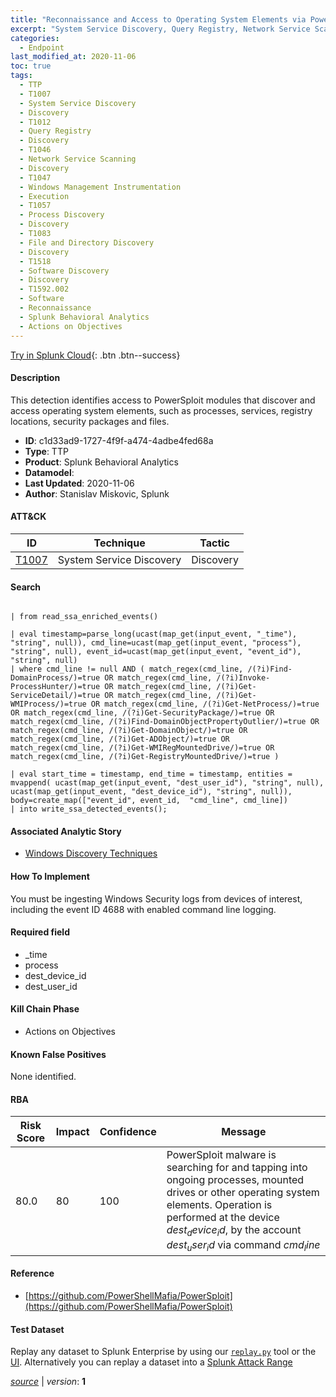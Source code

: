 ```yaml
---
title: "Reconnaissance and Access to Operating System Elements via PowerSploit modules"
excerpt: "System Service Discovery, Query Registry, Network Service Scanning, Windows Management Instrumentation, Process Discovery, File and Directory Discovery, Software Discovery, Software"
categories:
  - Endpoint
last_modified_at: 2020-11-06
toc: true
tags:
  - TTP
  - T1007
  - System Service Discovery
  - Discovery
  - T1012
  - Query Registry
  - Discovery
  - T1046
  - Network Service Scanning
  - Discovery
  - T1047
  - Windows Management Instrumentation
  - Execution
  - T1057
  - Process Discovery
  - Discovery
  - T1083
  - File and Directory Discovery
  - Discovery
  - T1518
  - Software Discovery
  - Discovery
  - T1592.002
  - Software
  - Reconnaissance
  - Splunk Behavioral Analytics
  - Actions on Objectives
---
```




[Try in Splunk Cloud](https://www.splunk.com/en_us/cyber-security.html){: .btn .btn--success}

#### Description

This detection identifies access to PowerSploit modules that discover and access operating system elements, such as processes, services, registry locations, security packages and files.

- **ID**: c1d33ad9-1727-4f9f-a474-4adbe4fed68a
- **Type**: TTP
- **Product**: Splunk Behavioral Analytics
- **Datamodel**: 
- **Last Updated**: 2020-11-06
- **Author**: Stanislav Miskovic, Splunk


#### ATT&CK

| ID          | Technique   | Tactic       |
| ----------- | ----------- |--------------|
| [T1007](https://attack.mitre.org/techniques/T1007/) | System Service Discovery | Discovery || [T1012](https://attack.mitre.org/techniques/T1012/) | Query Registry | Discovery || [T1046](https://attack.mitre.org/techniques/T1046/) | Network Service Scanning | Discovery || [T1047](https://attack.mitre.org/techniques/T1047/) | Windows Management Instrumentation | Execution || [T1057](https://attack.mitre.org/techniques/T1057/) | Process Discovery | Discovery || [T1083](https://attack.mitre.org/techniques/T1083/) | File and Directory Discovery | Discovery || [T1518](https://attack.mitre.org/techniques/T1518/) | Software Discovery | Discovery || [T1592.002](https://attack.mitre.org/techniques/T1592/002/) | Software | Reconnaissance |


#### Search

```

| from read_ssa_enriched_events()

| eval timestamp=parse_long(ucast(map_get(input_event, "_time"), "string", null)), cmd_line=ucast(map_get(input_event, "process"), "string", null), event_id=ucast(map_get(input_event, "event_id"), "string", null) 
| where cmd_line != null AND ( match_regex(cmd_line, /(?i)Find-DomainProcess/)=true OR match_regex(cmd_line, /(?i)Invoke-ProcessHunter/)=true OR match_regex(cmd_line, /(?i)Get-ServiceDetail/)=true OR match_regex(cmd_line, /(?i)Get-WMIProcess/)=true OR match_regex(cmd_line, /(?i)Get-NetProcess/)=true OR match_regex(cmd_line, /(?i)Get-SecurityPackage/)=true OR match_regex(cmd_line, /(?i)Find-DomainObjectPropertyOutlier/)=true OR match_regex(cmd_line, /(?i)Get-DomainObject/)=true OR match_regex(cmd_line, /(?i)Get-ADObject/)=true OR match_regex(cmd_line, /(?i)Get-WMIRegMountedDrive/)=true OR match_regex(cmd_line, /(?i)Get-RegistryMountedDrive/)=true )

| eval start_time = timestamp, end_time = timestamp, entities = mvappend( ucast(map_get(input_event, "dest_user_id"), "string", null), ucast(map_get(input_event, "dest_device_id"), "string", null)), body=create_map(["event_id", event_id,  "cmd_line", cmd_line]) 
| into write_ssa_detected_events();
```

#### Associated Analytic Story
* [Windows Discovery Techniques](/stories/windows_discovery_techniques)


#### How To Implement
You must be ingesting Windows Security logs from devices of interest, including the event ID 4688 with enabled command line logging.

#### Required field
* _time
* process
* dest_device_id
* dest_user_id


#### Kill Chain Phase
* Actions on Objectives


#### Known False Positives
None identified.



#### RBA

| Risk Score  | Impact      | Confidence   | Message      |
| ----------- | ----------- |--------------|--------------|
| 80.0 | 80 | 100 | PowerSploit malware is searching for and tapping into ongoing processes, mounted drives or other operating system elements. Operation is performed at the device $dest_device_id$, by the account $dest_user_id$ via command $cmd_line$ |



#### Reference

* [https://github.com/PowerShellMafia/PowerSploit](https://github.com/PowerShellMafia/PowerSploit)



#### Test Dataset
Replay any dataset to Splunk Enterprise by using our [`replay.py`](https://github.com/splunk/attack_data#using-replaypy) tool or the [UI](https://github.com/splunk/attack_data#using-ui).
Alternatively you can replay a dataset into a [Splunk Attack Range](https://github.com/splunk/attack_range#replay-dumps-into-attack-range-splunk-server)




[*source*](https://github.com/splunk/security_content/tree/develop/detections/endpoint/reconnaissance_and_access_to_operating_system_elements_via_powersploit_modules.yml) \| *version*: **1**